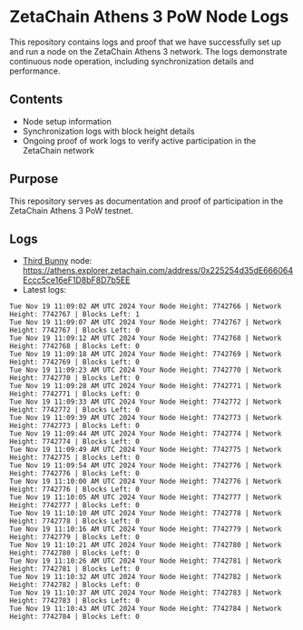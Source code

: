# ZetaChain Athens 3 PoW Node Logs
This repository contains logs and proof that we have successfully set up and run a node on the ZetaChain Athens 3 network. The logs demonstrate continuous node operation, including synchronization details and performance.

## Contents
- Node setup information
- Synchronization logs with block height details
- Ongoing proof of work logs to verify active participation in the ZetaChain network

## Purpose
This repository serves as documentation and proof of participation in the ZetaChain Athens 3 PoW testnet.

## Logs

- [Third Bunny](https://thirdbunny.xyz/) node: https://athens.explorer.zetachain.com/address/0x225254d35dE666064Eccc5ce16eF1D8bF8D7b5EE
- Latest logs:
```
Tue Nov 19 11:09:02 AM UTC 2024 Your Node Height: 7742766 | Network Height: 7742767 | Blocks Left: 1
Tue Nov 19 11:09:07 AM UTC 2024 Your Node Height: 7742767 | Network Height: 7742767 | Blocks Left: 0
Tue Nov 19 11:09:12 AM UTC 2024 Your Node Height: 7742768 | Network Height: 7742768 | Blocks Left: 0
Tue Nov 19 11:09:18 AM UTC 2024 Your Node Height: 7742769 | Network Height: 7742769 | Blocks Left: 0
Tue Nov 19 11:09:23 AM UTC 2024 Your Node Height: 7742770 | Network Height: 7742770 | Blocks Left: 0
Tue Nov 19 11:09:28 AM UTC 2024 Your Node Height: 7742771 | Network Height: 7742771 | Blocks Left: 0
Tue Nov 19 11:09:33 AM UTC 2024 Your Node Height: 7742772 | Network Height: 7742772 | Blocks Left: 0
Tue Nov 19 11:09:39 AM UTC 2024 Your Node Height: 7742773 | Network Height: 7742773 | Blocks Left: 0
Tue Nov 19 11:09:44 AM UTC 2024 Your Node Height: 7742774 | Network Height: 7742774 | Blocks Left: 0
Tue Nov 19 11:09:49 AM UTC 2024 Your Node Height: 7742775 | Network Height: 7742775 | Blocks Left: 0
Tue Nov 19 11:09:54 AM UTC 2024 Your Node Height: 7742776 | Network Height: 7742776 | Blocks Left: 0
Tue Nov 19 11:10:00 AM UTC 2024 Your Node Height: 7742776 | Network Height: 7742776 | Blocks Left: 0
Tue Nov 19 11:10:05 AM UTC 2024 Your Node Height: 7742777 | Network Height: 7742777 | Blocks Left: 0
Tue Nov 19 11:10:10 AM UTC 2024 Your Node Height: 7742778 | Network Height: 7742778 | Blocks Left: 0
Tue Nov 19 11:10:16 AM UTC 2024 Your Node Height: 7742779 | Network Height: 7742779 | Blocks Left: 0
Tue Nov 19 11:10:21 AM UTC 2024 Your Node Height: 7742780 | Network Height: 7742780 | Blocks Left: 0
Tue Nov 19 11:10:26 AM UTC 2024 Your Node Height: 7742781 | Network Height: 7742781 | Blocks Left: 0
Tue Nov 19 11:10:32 AM UTC 2024 Your Node Height: 7742782 | Network Height: 7742782 | Blocks Left: 0
Tue Nov 19 11:10:37 AM UTC 2024 Your Node Height: 7742783 | Network Height: 7742783 | Blocks Left: 0
Tue Nov 19 11:10:43 AM UTC 2024 Your Node Height: 7742784 | Network Height: 7742784 | Blocks Left: 0
```

